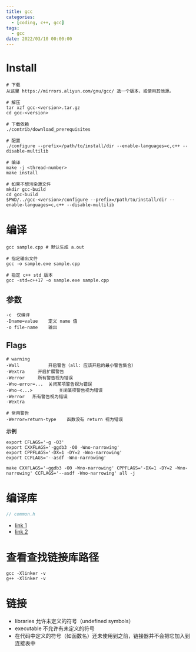 ```yaml
---
title: gcc
categories: 
  - [coding, c++, gcc]
tags:
  - gcc
date: 2022/03/10 00:00:00
---
```


# Install

```shell
# 下载 
从这里 https://mirrors.aliyun.com/gnu/gcc/ 选一个版本，或使用其他源。

# 解压
tar xzf gcc-<version>.tar.gz
cd gcc-<version>

# 下载依赖
./contrib/download_prerequisites 

# 配置
./configure --prefix=/path/to/install/dir --enable-languages=c,c++ --disable-multilib

# 编译
make -j <thread-number>
make install

# 如果不想污染源文件
mkdir gcc-build
cd gcc-build
$PWD/../gcc-<version>/configure --prefix=/path/to/install/dir --enable-languages=c,c++ --disable-multilib
```

# 编译

```shell
gcc sample.cpp # 默认生成 a.out

# 指定输出文件
gcc -o sample.exe sample.cpp

# 指定 c++ std 版本
gcc -std=c++17 -o sample.exe sample.cpp
```

## 参数

```shell
-c	仅编译
-Dname=value	定义 name 值
-o file-name	输出
```

## Flags

```shell
# warning
-Wall			开启警告（all: 应该开启的最小警告集合）
-Wextra		开启扩展警告
-Werror 	所有警告视为错误
-Wno-error=...	关闭某项警告视为错误
-Wno-<...>			关闭某项警告视为错误
-Werror   所有警告视为错误
-Wextra

# 常用警告
-Werror=return-type    函数没有 return 视为错误
```

**示例**

```shell
export CFLAGS='-g -O3'
export CXXFLAGS='-ggdb3 -O0 -Wno-narrowing'
export CPPFLAGS='-DX=1 -DY=2 -Wno-narrowing'
export CCFLAGS='--asdf -Wno-narrowing'

make CXXFLAGS='-ggdb3 -O0 -Wno-narrowing' CPPFLAGS='-DX=1 -DY=2 -Wno-narrowing' CCFLAGS='--asdf -Wno-narrowing' all -j
```

# 编译库

```c++
// common.h

```

- [link 1](https://stackoverflow.com/questions/6562403/i-dont-understand-wl-rpath-wl)
- [link 2](https://stackoverflow.com/questions/54786262/c-what-would-happen-if-two-library-uses-same-source-code-for-build)

# 查看查找链接库路径

```shell
gcc -Xlinker -v
g++ -Xlinker -v
```

# 链接

- libraries 允许未定义的符号（undefined symbols）
- executable 不允许有未定义的符号
- 在代码中定义的符号（如函数名）还未使用到之前，链接器并不会把它加入到连接表中
